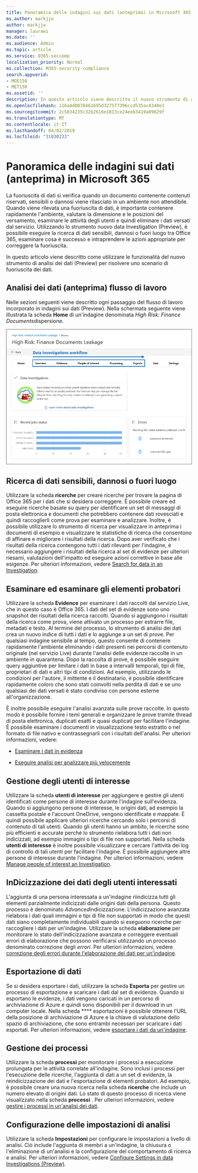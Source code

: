 ```yaml
---
title: Panoramica delle indagini sui dati (anteprima) in Microsoft 365
ms.author: markjjo
author: markjjo
manager: laurawi
ms.date: ''
ms.audience: Admin
ms.topic: article
ms.service: O365-seccomp
localization_priority: Normal
ms.collection: M365-security-compliance
search.appverid:
- MOE150
- MET150
ms.assetid: ''
description: In questo articolo viene descritto il nuovo strumento di analisi dei dati (Preview) in Microsoft 365.
ms.openlocfilehash: 11ba4d0870461695d327577396ccd535ac4340e1
ms.sourcegitcommit: 2c5834235c32b2616e1813ce24eeb3419a09629f
ms.translationtype: MT
ms.contentlocale: it-IT
ms.lasthandoff: 04/02/2019
ms.locfileid: "31030233"
---
```

# <a name="overview-of-data-investigations-preview-in-microsoft-365"></a>Panoramica delle indagini sui dati (anteprima) in Microsoft 365

La fuoriuscita di dati si verifica quando un documento contenente contenuti riservati, sensibili o dannosi viene rilasciato in un ambiente non attendibile. Quando viene rilevata una fuoriuscita di dati, è importante contenere rapidamente l'ambiente, valutare la dimensione e le posizioni del versamento, esaminare le attività degli utenti e quindi eliminare i dati versati dal servizio. Utilizzando lo strumento nuovo data Investigation (Preview), è possibile eseguire la ricerca di dati sensibili, dannosi o fuori luogo tra Office 365, esaminare cosa è successo e intraprendere le azioni appropriate per correggere la fuoriuscita.  

In questo articolo viene descritto come utilizzare le funzionalità del nuovo strumento di analisi dei dati (Preview) per risolvere uno scenario di fuoriuscita dei dati.

## <a name="data-investigations-preview-workflow"></a>Analisi dei dati (anteprima) flusso di lavoro 

Nelle sezioni seguenti viene descritto ogni passaggio del flusso di lavoro incorporato in indagini sui dati (Preview). Nella schermata seguente viene illustrata la scheda **Home** di un'indagine denominata *High Risk: Finance Documents*dispersione. 

![Flusso di lavoro nello strumento indagini dati](../media/DataInvestigationsWorkflow.png)

## <a name="search-for-sensitive-malicious-or-misplaced-data"></a>Ricerca di dati sensibili, dannosi o fuori luogo

Utilizzare la scheda **ricerche** per creare ricerche per trovare la pagina di Office 365 per i dati che si desidera correggere. È possibile creare ed eseguire ricerche basate su query per identificare un set di messaggi di posta elettronica e documenti che potrebbero contenere dati rovesciati e quindi raccoglierli come prova per esaminare e analizzare. Inoltre, è possibile utilizzare lo strumento di ricerca per visualizzare in anteprima i documenti di esempio e visualizzare le statistiche di ricerca che consentono di affinare e migliorare i risultati della ricerca. Dopo aver verificato che i risultati della ricerca contengono tutti i dati rilevanti per l'indagine, è necessario aggiungere i risultati della ricerca al set di evidenze per ulteriori riesami, valutazioni dell'impatto ed eseguire azioni correttive in base alle esigenze. Per ulteriori informazioni, vedere [Search for data in an Investigation](search-for-data.md).

## <a name="review-and-investigate-evidence"></a>Esaminare ed esaminare gli elementi probatori

Utilizzare la scheda **Evidence** per esaminare i dati raccolti dal servizio Live, che in questo caso è Office 365. I dati del set di evidenze sono uno snapshot dei risultati della ricerca raccolti. Quando si aggiungono i risultati della ricerca come prova, viene attivato un processo per estrarre file, metadati e testo. Al termine del processo, lo strumento di analisi dei dati crea un nuovo indice di tutti i dati e lo aggiunge a un set di prove. Per qualsiasi indagine sensibile al tempo, questo consente di contenere rapidamente l'ambiente eliminando i dati presenti nei percorsi di contenuto originale (nel servizio Live) durante l'analisi delle evidenze raccolte in un ambiente in quarantena. Dopo la raccolta di prove, è possibile eseguire query aggiuntive per limitare i dati in base a intervalli temporali, tipi di file, proprietari di dati e altri tipi di condizioni. Ad esempio, utilizzando le condizioni per l'autore, il mittente e il destinatario, è possibile identificare rapidamente coloro che sono stati coinvolti nella perdita di dati e se uno qualsiasi dei dati versati è stato condiviso con persone esterne all'organizzazione.

È inoltre possibile eseguire l'analisi avanzata sulle prove raccolte. In questo modo è possibile fornire i temi generali e organizzare le prove tramite thread di posta elettronica, duplicati esatti e quasi duplicati per facilitare l'indagine. È possibile esaminare i documenti in visualizzazione testo estratto o nel formato di file nativo e contrassegnarli con i risultati dell'analisi. Per ulteriori informazioni, vedere:

  - [Esaminare i dati in evidenza](review-data-in-evidence.md)

  - [Eseguire analisi per analizzare più velocemente](run-analytics-to-investigate-faster.md)


## <a name="managing-people-of-interest"></a>Gestione degli utenti di interesse

Utilizzare la scheda **utenti di interesse** per aggiungere e gestire gli utenti identificati come persone di interesse durante l'indagine sull'evidenza. Quando si aggiungono persone di interesse, le origini dati, ad esempio la cassetta postale e l'account OneDrive, vengono identificate e mappate. È quindi possibile applicare ulteriori ricerche cercando solo i percorsi di contenuto di tali utenti. Quando gli utenti hanno un ambito, le ricerche sono più efficienti e accurate perché lo strumento rielabora tutti i dati non indicizzati, ad esempio immagini o tipi di file non supportati. Nella scheda **utenti di interesse** è inoltre possibile visualizzare e cercare l'attività dei log di controllo di tali utenti per facilitare l'indagine. È possibile aggiungere altre persone di interesse durante l'indagine. Per ulteriori informazioni, vedere [Manage people of interest an Investigation](manage-people-of-interest.md).

## <a name="indexing-the-data-of-people-of-interest"></a>InDicizzazione dei dati degli utenti interessati

L'aggiunta di una persona interessata a un'indagine riindicizza tutti gli elementi parzialmente indicizzati dalle origini dati della persona. Questo processo è denominato *Advanced*indicizzazione. L'indicizzazione avanzata rielabora i dati quali immagini e tipi di file non supportati in modo che questi dati siano completamente individuabili quando si eseguono ricerche per raccogliere i dati per un'indagine. Utilizzare la scheda **elaborazione** per monitorare lo stato dell'indicizzazione avanzata e correggere eventuali errori di elaborazione che possono verificarsi utilizzando un processo denominato correzione degli *errori*. Per ulteriori informazioni, vedere [correzione degli errori durante l'elaborazione dei dati per un'indagine](error-remediation.md).

## <a name="exporting-data"></a>Esportazione di dati

Se si desidera esportare i dati, utilizzare la scheda **Esporta** per gestire un processo di esportazione e scaricare i dati dal set di evidenze. Quando si esportano le evidenze, i dati vengono caricati in un percorso di archiviazione di Azure e quindi sono disponibili per il download in un computer locale. Nella scheda **** esportazioni è possibile ottenere l'URL della posizione di archiviazione di Azure e la chiave di valutazione dello spazio di archiviazione, che sono entrambi necessari per scaricare i dati esportati. Per ulteriori informazioni, vedere [esportare i dati da un'indagine](export-data.md).

## <a name="managing-jobs"></a>Gestione dei processi

Utilizzare la scheda **processi** per monitorare i processi a esecuzione prolungata per le attività correlate all'indagine. Sono inclusi i processi per l'esecuzione delle ricerche, l'aggiunta di dati a un set di evidenze, la reindicizzazione dei dati e l'esportazione di elementi probatori. Ad esempio, è possibile creare una nuova ricerca nella scheda **ricerche** che include un numero elevato di origini dati. Lo stato di questo processo di ricerca viene visualizzato nella scheda **processi** . Per ulteriori informazioni, vedere [gestire i processi in un'analisi dei dati](manage-jobs.md).

## <a name="configuring-investigation-settings"></a>Configurazione delle impostazioni di analisi

Utilizzare la scheda **Impostazioni** per configurare le impostazioni a livello di analisi. Ciò include l'aggiunta di membri a un'indagine, la chiusura o l'eliminazione di un'analisi e la configurazione del comportamento di ricerca e analisi. Per ulteriori informazioni, vedere [Configure Settings in data Investigations (Preview)](configure-settings-datainvestigations.md).
